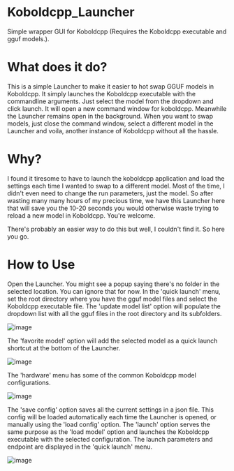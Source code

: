 # Koboldcpp_Launcher
Simple wrapper GUI for Koboldcpp (Requires the Koboldcpp executable and gguf models.).

# What does it do?
This is a simple Launcher to make it easier to hot swap GGUF models in Koboldcpp. It simply launches the Koboldcpp executable with the commandline arguments. Just select the model from the dropdown and click launch. It will open a new command window for koboldcpp. Meanwhile the Launcher remains open in the background. When you want to swap models, just close the command window, select a different model in the Launcher and voila, another instance of Koboldcpp without all the hassle.

# Why?
I found it tiresome to have to launch the koboldcpp application and load the settings each time I wanted to swap to a different model. Most of the time, I didn't even need to change the run parameters, just the model. So after wasting many many hours of my precious time, we have this Launcher here that will save you the 10-20 seconds you would otherwise waste trying to reload a new model in Koboldcpp. You're welcome.

There's probably an easier way to do this but well, I couldn't find it. So here you go.

# How to Use
Open the Launcher. You might see a popup saying there's no folder in the selected location. You can ignore that for now. In the 'quick launch' menu, set the root directory where you have the gguf model files and select the Koboldcpp executable file. 
The 'update model list' option will populate the dropdown list with all the gguf files in the root directory and its subfolders.

![image](https://github.com/Daniel-Dan-Espinoza/Koboldcpp_Launcher/assets/92890439/561812c7-d5c8-4f98-b0df-122215af04f5)

The 'favorite model' option will add the selected model as a quick launch shortcut at the bottom of the Launcher.

![image](https://github.com/Daniel-Dan-Espinoza/Koboldcpp_Launcher/assets/92890439/6bb99bff-abe8-4cd9-bc79-aa6719145264)

The 'hardware' menu has some of the common Koboldcpp model configurations. 

![image](https://github.com/Daniel-Dan-Espinoza/Koboldcpp_Launcher/assets/92890439/cac8ce79-ca77-4148-86e9-f34d528318ed)

The 'save config' option saves all the current settings in a json file. This config will be loaded automatically each time the Launcher is opened, or manually using the 'load config' option. The 'launch' option serves the same purpose as the 'load model' option and launches the Koboldcpp executable with the selected configuration. The launch parameters and endpoint are displayed in the 'quick launch' menu.

![image](https://github.com/Daniel-Dan-Espinoza/Koboldcpp_Launcher/assets/92890439/7b0109a5-d2fd-4feb-bad9-9c7c53863509)
